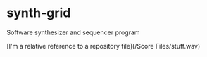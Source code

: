 # synth-grid
Software synthesizer and sequencer program

[I'm a relative reference to a repository file](/Score Files/stuff.wav)
